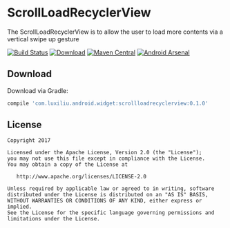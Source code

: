 ScrollLoadRecyclerView
=======
The ScrollLoadRecyclerView is to allow the user to load more contents via a vertical swipe up gesture


[![Build Status](https://travis-ci.org/luxiliu/ScrollLoadRecyclerView.svg?branch=develop)](https://travis-ci.org/luxiliu/ScrollLoadRecyclerView)
[![Download](https://api.bintray.com/packages/luxiliu/maven/ScrollLoadRecyclerView/images/download.svg)](https://bintray.com/luxiliu/maven/ScrollLoadRecyclerView/_latestVersion)
[![Maven Central](https://maven-badges.herokuapp.com/maven-central/com.luxiliu/scrollloadrecyclerview/badge.svg)](https://maven-badges.herokuapp.com/maven-central/com.luxiliu/scrollloadrecyclerview)
[![Android Arsenal](https://img.shields.io/badge/Android%20Arsenal-ScrollLoadRecyclerView-brightgreen.svg?style=flat)](http://android-arsenal.com/details/1/6800)


Download
--------
Download via Gradle:
```groovy
compile 'com.luxiliu.android.widget:scrollloadrecyclerview:0.1.0'
```

License
--------
    Copyright 2017

    Licensed under the Apache License, Version 2.0 (the "License");
    you may not use this file except in compliance with the License.
    You may obtain a copy of the License at

       http://www.apache.org/licenses/LICENSE-2.0

    Unless required by applicable law or agreed to in writing, software
    distributed under the License is distributed on an "AS IS" BASIS,
    WITHOUT WARRANTIES OR CONDITIONS OF ANY KIND, either express or implied.
    See the License for the specific language governing permissions and
    limitations under the License.
